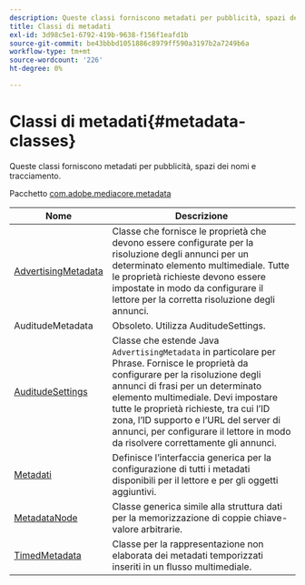 ```yaml
---
description: Queste classi forniscono metadati per pubblicità, spazi dei nomi e tracciamento.
title: Classi di metadati
exl-id: 3d98c5e1-6792-419b-9638-f156f1eafd1b
source-git-commit: be43bbbd1051886c8979ff590a3197b2a7249b6a
workflow-type: tm+mt
source-wordcount: '226'
ht-degree: 0%

---
```


# Classi di metadati{#metadata-classes}

Queste classi forniscono metadati per pubblicità, spazi dei nomi e tracciamento.

Pacchetto [com.adobe.mediacore.metadata](https://help.adobe.com/en_US/primetime/api/psdk/javadoc_1.4/com/adobe/mediacore/metadata/package-summary.html)

| Nome | Descrizione |
|---|---|
| [AdvertisingMetadata](https://help.adobe.com/en_US/primetime/api/psdk/javadoc_1.4/com/adobe/mediacore/metadata/AdvertisingMetadata.html) | Classe che fornisce le proprietà che devono essere configurate per la risoluzione degli annunci per un determinato elemento multimediale. Tutte le proprietà richieste devono essere impostate in modo da configurare il lettore per la corretta risoluzione degli annunci. |
| AuditudeMetadata | Obsoleto. Utilizza AuditudeSettings. |
| [AuditudeSettings](https://help.adobe.com/en_US/primetime/api/psdk/javadoc_1.4/com/adobe/mediacore/metadata/AuditudeSettings.html) | Classe che estende Java `AdvertisingMetadata` in particolare per Phrase. Fornisce le proprietà da configurare per la risoluzione degli annunci di frasi per un determinato elemento multimediale. Devi impostare tutte le proprietà richieste, tra cui l’ID zona, l’ID supporto e l’URL del server di annunci, per configurare il lettore in modo da risolvere correttamente gli annunci. |
| [Metadati](https://help.adobe.com/en_US/primetime/api/psdk/javadoc_1.4/com/adobe/mediacore/metadata/Metadata.html) | Definisce l’interfaccia generica per la configurazione di tutti i metadati disponibili per il lettore e per gli oggetti aggiuntivi. |
| [MetadataNode](https://help.adobe.com/en_US/primetime/api/psdk/javadoc_1.4/com/adobe/mediacore/metadata/MetadataNode.html) | Classe generica simile alla struttura dati per la memorizzazione di coppie chiave-valore arbitrarie. |
| [TimedMetadata](https://help.adobe.com/en_US/primetime/api/psdk/javadoc_1.4/com/adobe/mediacore/metadata/TimedMetadata.html) | Classe per la rappresentazione non elaborata dei metadati temporizzati inseriti in un flusso multimediale. |
